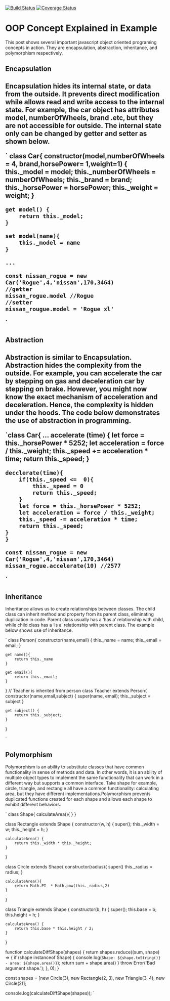 [![Build Status](https://travis-ci.org/tommywenjiezhang/is219_oop_assignment.svg?branch=master)](https://travis-ci.org/tommywenjiezhang/is219_oop_assignment)
[![Coverage Status](https://coveralls.io/repos/github/tommywenjiezhang/is219_oop_assignment/badge.svg?branch=master)](https://coveralls.io/github/tommywenjiezhang/is219_oop_assignment?branch=master)
<h1>OOP Concept Explained in Example</h1>
<p>This post shows several important javascript object oriented programing concepts in action. They are encapsulation, abstraction, inheritance, and polymorphism respectively.</p>

<h2>Encapsulation<h2>
<p>Encapsulation hides its internal state, or data from the outside. It prevents direct modification while allows read and write access to the internal state. For example, the car object has attributes model, numberOfWheels, brand .etc, but they are not accessible for outside. The internal state only can be changed by getter and setter as shown below. 
</p>

`
class Car{
    constructor(model,numberOfWheels = 4, brand,horsePower= 1,weight=1) {
        this._model = model;
        this._numberOfWheels = numberOfWheels;
        this._brand = brand;
        this._horsePower = horsePower;
        this._weight = weight;
    }

    get model() {
        return this._model;
    }

    set model(name){
        this._model = name
    }

    ...

    const nissan_rogue = new Car('Rogue',4,'nissan',170,3464)
    //getter
    nissan_rogue.model //Rogue
    //setter
    nissan_rougue.model = 'Rogue xl'
`
<h2>Abstraction<h2>
<p>Abstraction is similar to Encapsulation. Abstraction hides the complexity from the outside. For example, you can accelerate the car by stepping on gas and deceleration car by stepping on brake. However, you might now know the exact mechanism of acceleration and deceleration. Hence, the complexity is hidden under the hoods. The code below demonstrates the use of abstraction in programming.
</p>
`class Car{
    ...
    accelerate (time) {
        let force = this._horsePower * 5252;
        let acceleration = force / this._weight;
        this._speed += acceleration * time;
        return this._speed;
    }

    decclerate(time){
        if(this._speed <=  0){
            this._speed = 0
            return this._speed;
        }
        let force = this._horsePower * 5252;
        let acceleration = force / this._weight;
        this._speed -= acceleration * time;
        return this._speed;
    }
    }

    const nissan_rogue = new Car('Rogue',4,'nissan',170,3464)
    nissan_rogue.accelerate(10) //2577
    
`

<h2>Inheritance</h2>
<p>Inheritance allows us to create relationships between classes. The child class can inherit method and property from its parent class, eliminating duplication in code. Parent  class usually has a ‘has a’ relationship with child, while child class has a ‘is a’ relationship with parent class. The example below shows use of inheritance.
</p>
`
class Person{
    constructor(name,email) {
        this._name = name;
        this._email = email;
    }

    get name(){
        return this._name
    }

    get email(){
        return this._email;
    }
}
// Teacher is inherited from  person
class Teacher extends Person{
    constructor(name,email,subject) {
        super(name, email);
        this._subject = subject
    }

    get subject() {
        return this._subject;
    }
}

`
<h2>Polymorphism</h2>
<p>Polymorphism is an ability to substitute classes that have common functionality in sense of methods and data. In other words, it is an ability of multiple object types to implement the same functionality that can work in a different way but supports a common interface. Take shape for example, circle, triangle, and rectangle all have a common functionality: calculating area, but they have different  implementations.Polymorphism prevents duplicated functions created for each shape and allows each shape to exhibit different behaviors.</p>

`
class Shape{
calculateArea(){
}
}

class Rectangle extends Shape {
    constructor(w, h) {
        super();
        this._width = w;
        this._height = h;
    }

    calculateArea() {
        return this._width * this._height;
    }
}


class Circle  extends Shape{
    constructor(radius){
        super()
        this._radius = radius;
    }

    calculateArea(){
        return Math.PI  * Math.pow(this._radius,2)
    }
}

class Triangle extends Shape {
    constructor(b, h) {
        super();
        this.base = b;
        this.height = h;
    }

    calculateArea() {
        return this.base * this.height / 2;
    }
}


function calculateDiffShape(shapes) {
    return shapes.reduce((sum, shape) => {
        if (shape instanceof Shape) {
            console.log(`Shape: ${shape.toString()} - area: ${shape.area()}`);
            return sum + shape.area()
        }
        throw Error('Bad argument shape.');
    }, 0);
}

const shapes = [new Circle(3), new Rectangle(2, 3), new Triangle(3, 4), new Circle(2)];

console.log(calculateDiffShape(shapes));
`